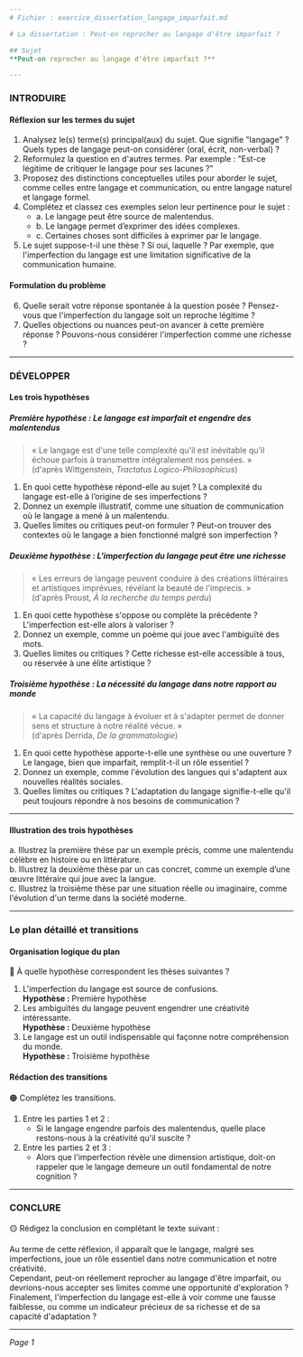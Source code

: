 ```yaml
---
# Fichier : exercice_dissertation_langage_imparfait.md

# La dissertation : Peut-on reprocher au langage d'être imparfait ?

## Sujet
**Peut-on reprocher au langage d'être imparfait ?**

---
```


### INTRODUIRE

#### Réflexion sur les termes du sujet

1. Analysez le(s) terme(s) principal(aux) du sujet. Que signifie "langage" ? Quels types de langage peut-on considérer (oral, écrit, non-verbal) ?
2. Reformulez la question en d'autres termes. Par exemple : "Est-ce légitime de critiquer le langage pour ses lacunes ?"
3. Proposez des distinctions conceptuelles utiles pour aborder le sujet, comme celles entre langage et communication, ou entre langage naturel et langage formel.
4. Complétez et classez ces exemples selon leur pertinence pour le sujet :
   - a. Le langage peut être source de malentendus.
   - b. Le langage permet d’exprimer des idées complexes.
   - c. Certaines choses sont difficiles à exprimer par le langage.
5. Le sujet suppose-t-il une thèse ? Si oui, laquelle ? Par exemple, que l'imperfection du langage est une limitation significative de la communication humaine.

#### Formulation du problème

6. Quelle serait votre réponse spontanée à la question posée ? Pensez-vous que l'imperfection du langage soit un reproche légitime ?
7. Quelles objections ou nuances peut-on avancer à cette première réponse ? Pouvons-nous considérer l'imperfection comme une richesse ?

---

### DÉVELOPPER

#### Les trois hypothèses

##### Première hypothèse : Le langage est imparfait et engendre des malentendus

> « Le langage est d'une telle complexité qu'il est inévitable qu'il échoue parfois à transmettre intégralement nos pensées. »  
> (d'après Wittgenstein, *Tractatus Logico-Philosophicus*)

1. En quoi cette hypothèse répond-elle au sujet ? La complexité du langage est-elle à l’origine de ses imperfections ?
2. Donnez un exemple illustratif, comme une situation de communication où le langage a mené à un malentendu.
3. Quelles limites ou critiques peut-on formuler ? Peut-on trouver des contextes où le langage a bien fonctionné malgré son imperfection ?

##### Deuxième hypothèse : L'imperfection du langage peut être une richesse

> « Les erreurs de langage peuvent conduire à des créations littéraires et artistiques imprévues, révélant la beauté de l'imprecis. »  
> (d'après Proust, *À la recherche du temps perdu*)

1. En quoi cette hypothèse s'oppose ou complète la précédente ? L'imperfection est-elle alors à valoriser ?
2. Donnez un exemple, comme un poème qui joue avec l'ambiguïté des mots.
3. Quelles limites ou critiques ? Cette richesse est-elle accessible à tous, ou réservée à une élite artistique ?

##### Troisième hypothèse : La nécessité du langage dans notre rapport au monde

> « La capacité du langage à évoluer et à s'adapter permet de donner sens et structure à notre réalité vécue. »  
> (d'après Derrida, *De la grammatologie*)

1. En quoi cette hypothèse apporte-t-elle une synthèse ou une ouverture ? Le langage, bien que imparfait, remplit-t-il un rôle essentiel ? 
2. Donnez un exemple, comme l'évolution des langues qui s'adaptent aux nouvelles réalités sociales.
3. Quelles limites ou critiques ? L'adaptation du langage signifie-t-elle qu'il peut toujours répondre à nos besoins de communication ?

---

#### Illustration des trois hypothèses

a. Illustrez la première thèse par un exemple précis, comme une malentendu célèbre en histoire ou en littérature.  
b. Illustrez la deuxième thèse par un cas concret, comme un exemple d’une œuvre littéraire qui joue avec la langue.  
c. Illustrez la troisième thèse par une situation réelle ou imaginaire, comme l'évolution d'un terme dans la société moderne.

---

### Le plan détaillé et transitions

#### Organisation logique du plan

🔴 À quelle hypothèse correspondent les thèses suivantes ?

1. L'imperfection du langage est source de confusions.  
   **Hypothèse :** Première hypothèse
2. Les ambiguïtés du langage peuvent engendrer une créativité intéressante.  
   **Hypothèse :** Deuxième hypothèse
3. Le langage est un outil indispensable qui façonne notre compréhension du monde.  
   **Hypothèse :** Troisième hypothèse

#### Rédaction des transitions

🟠 Complétez les transitions.

1. Entre les parties 1 et 2 :  
   - Si le langage engendre parfois des malentendus, quelle place restons-nous à la créativité qu'il suscite ?
2. Entre les parties 2 et 3 :  
   - Alors que l'imperfection révèle une dimension artistique, doit-on rappeler que le langage demeure un outil fondamental de notre cognition ?

---

### CONCLURE

🟡 Rédigez la conclusion en complétant le texte suivant :

Au terme de cette réflexion, il apparaît que le langage, malgré ses imperfections, joue un rôle essentiel dans notre communication et notre créativité.  
Cependant, peut-on réellement reprocher au langage d'être imparfait, ou devrions-nous accepter ses limites comme une opportunité d'exploration ?  
Finalement, l'imperfection du langage est-elle à voir comme une fausse faiblesse, ou comme un indicateur précieux de sa richesse et de sa capacité d'adaptation ?

--- 

*Page 1*
